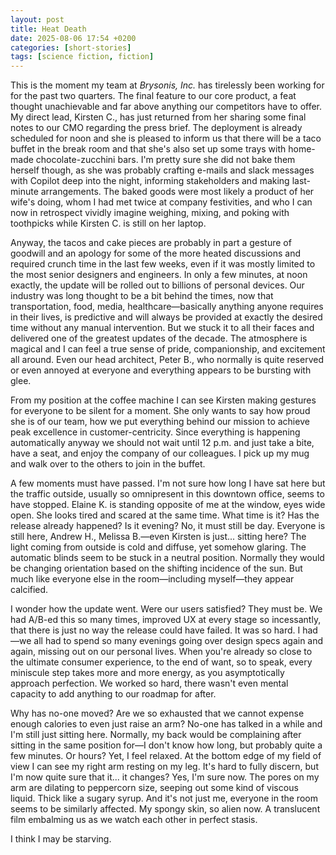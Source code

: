 ```yaml
---
layout: post
title: Heat Death
date: 2025-08-06 17:54 +0200
categories: [short-stories]
tags: [science fiction, fiction]
---
```


This is the moment my team at _Brysonis, Inc._ has tirelessly been working for for the past two quarters. The final feature to our core product, a feat thought unachievable and far above anything our competitors have to offer. My direct lead, Kirsten C., has just returned from her sharing some final notes to our CMO regarding the press brief. The deployment is already scheduled for noon and she is pleased to inform us that there will be a taco buffet in the break room and that she's also set up some trays with home-made chocolate-zucchini bars. I'm pretty sure she did not bake them herself though, as she was probably crafting e-mails and slack messages with Copilot deep into the night, informing stakeholders and making last-minute arrangements. The baked goods were most likely a product of her wife's doing, whom I had met twice at company festivities, and who I can now in retrospect vividly imagine weighing, mixing, and poking with toothpicks while Kirsten C. is still on her laptop.

Anyway, the tacos and cake pieces are probably in part a gesture of goodwill and an apology for some of the more heated discussions and required crunch time in the last few weeks, even if it was mostly limited to the most senior designers and engineers. In only a few minutes, at noon exactly, the update will be rolled out to billions of personal devices. Our industry was long thought to be a bit behind the times, now that transportation, food, media, healthcare—basically anything anyone requires in their lives, is predictive and will always be provided at exactly the desired time without any manual intervention. But we stuck it to all their faces and delivered one of the greatest updates of the decade. The atmosphere is magical and I can feel a true sense of pride, companionship, and excitement all around. Even our head architect, Peter B., who normally is quite reserved or even annoyed at everyone and everything appears to be bursting with glee.

From my position at the coffee machine I can see Kirsten making gestures for everyone to be silent for a moment. She only wants to say how proud she is of our team, how we put everything behind our mission to achieve peak excellence in customer-centricity. Since everything is happening automatically anyway we should not wait until 12 p.m. and just take a bite, have a seat, and enjoy the company of our colleagues. I pick up my mug and walk over to the others to join in the buffet.

A few moments must have passed. I'm not sure how long I have sat here but the traffic outside, usually so omnipresent in this downtown office, seems to have stopped. Elaine K. is standing opposite of me at the window, eyes wide open. She looks tired and scared at the same time. What time is it? Has the release already happened? Is it evening? No, it must still be day. Everyone is still here, Andrew H., Melissa B.—even Kirsten is just... sitting here? The light coming from outside is cold and diffuse, yet somehow glaring. The automatic blinds seem to be stuck in a neutral position. Normally they would be changing orientation based on the shifting incidence of the sun. But much like everyone else in the room—including myself—they appear calcified.

I wonder how the update went. Were our users satisfied? They must be. We had A/B-ed this so many times, improved UX at every stage so incessantly, that there is just no way the release could have failed. It was so hard. I had—we all had to spend so many evenings going over design specs again and again, missing out on our personal lives. When you're already so close to the ultimate consumer experience, to the end of want, so to speak, every miniscule step takes more and more energy, as you asymptotically approach perfection. We worked so hard, there wasn't even mental capacity to add anything to our roadmap for after.

Why has no-one moved? Are we so exhausted that we cannot expense enough calories to even just raise an arm? No-one has talked in a while and I'm still just sitting here. Normally, my back would be complaining after sitting in the same position for—I don't know how long, but probably quite a few minutes. Or hours? Yet, I feel relaxed. At the bottom edge of my field of view I can see my right arm resting on my leg. It's hard to fully discern, but I'm now quite sure that it... it changes? Yes, I'm sure now. The pores on my arm are dilating to peppercorn size, seeping out some kind of viscous liquid. Thick like a sugary syrup. And it's not just me, everyone in the room seems to be similarly affected. My spongy skin, so alien now. A translucent film embalming us as we watch each other in perfect stasis.

I think I may be starving.
